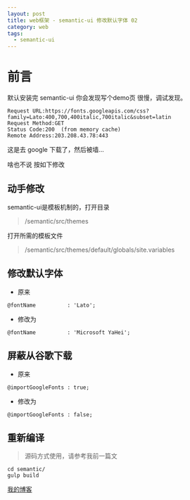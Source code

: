 ```yaml
---
layout: post
title: web框架 - semantic-ui 修改默认字体 02
category: web
tags:
  - semantic-ui
---
```


# 前言

默认安装完 semantic-ui 你会发现写个demo页 很慢，调试发现。

```
Request URL:https://fonts.googleapis.com/css?family=Lato:400,700,400italic,700italic&subset=latin
Request Method:GET
Status Code:200  (from memory cache)
Remote Address:203.208.43.78:443
```

这是去 google 下载了，然后被墙...

啥也不说 按如下修改

## 动手修改

semantic-ui是模板机制的，打开目录

> /semantic/src/themes

打开所需的模板文件 

> /semantic/src/themes/default/globals/site.variables

## 修改默认字体

- 原来

```
@fontName          : 'Lato';
```

- 修改为

```
@fontName          : 'Microsoft YaHei';
```

## 屏蔽从谷歌下载

- 原来

```
@importGoogleFonts : true;
```

- 修改为

```
@importGoogleFonts : false;
```

## 重新编译

> 源码方式使用，请参考我前一篇文

```
cd semantic/
gulp build
```



[我的博客](https://hans007.github.io)